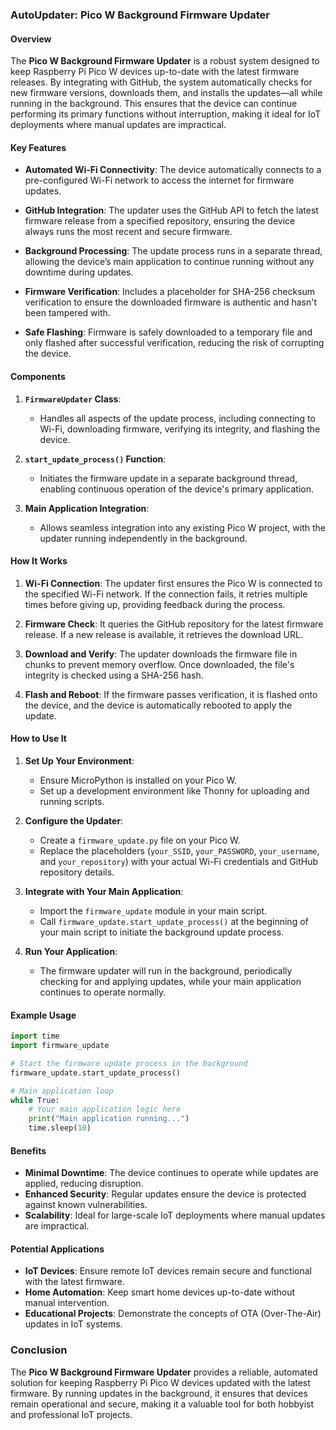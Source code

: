 ### AutoUpdater: Pico W Background Firmware Updater

#### Overview
The **Pico W Background Firmware Updater** is a robust system designed to keep Raspberry Pi Pico W devices up-to-date with the latest firmware releases. By integrating with GitHub, the system automatically checks for new firmware versions, downloads them, and installs the updates—all while running in the background. This ensures that the device can continue performing its primary functions without interruption, making it ideal for IoT deployments where manual updates are impractical.

#### Key Features

- **Automated Wi-Fi Connectivity**: The device automatically connects to a pre-configured Wi-Fi network to access the internet for firmware updates.
  
- **GitHub Integration**: The updater uses the GitHub API to fetch the latest firmware release from a specified repository, ensuring the device always runs the most recent and secure firmware.

- **Background Processing**: The update process runs in a separate thread, allowing the device’s main application to continue running without any downtime during updates.

- **Firmware Verification**: Includes a placeholder for SHA-256 checksum verification to ensure the downloaded firmware is authentic and hasn't been tampered with.

- **Safe Flashing**: Firmware is safely downloaded to a temporary file and only flashed after successful verification, reducing the risk of corrupting the device.

#### Components

1. **`FirmwareUpdater` Class**: 
   - Handles all aspects of the update process, including connecting to Wi-Fi, downloading firmware, verifying its integrity, and flashing the device.
   
2. **`start_update_process()` Function**: 
   - Initiates the firmware update in a separate background thread, enabling continuous operation of the device's primary application.

3. **Main Application Integration**: 
   - Allows seamless integration into any existing Pico W project, with the updater running independently in the background.

#### How It Works

1. **Wi-Fi Connection**: The updater first ensures the Pico W is connected to the specified Wi-Fi network. If the connection fails, it retries multiple times before giving up, providing feedback during the process.

2. **Firmware Check**: It queries the GitHub repository for the latest firmware release. If a new release is available, it retrieves the download URL.

3. **Download and Verify**: The updater downloads the firmware file in chunks to prevent memory overflow. Once downloaded, the file's integrity is checked using a SHA-256 hash.

4. **Flash and Reboot**: If the firmware passes verification, it is flashed onto the device, and the device is automatically rebooted to apply the update.

#### How to Use It

1. **Set Up Your Environment**:
   - Ensure MicroPython is installed on your Pico W.
   - Set up a development environment like Thonny for uploading and running scripts.

2. **Configure the Updater**:
   - Create a `firmware_update.py` file on your Pico W.
   - Replace the placeholders (`your_SSID`, `your_PASSWORD`, `your_username`, and `your_repository`) with your actual Wi-Fi credentials and GitHub repository details.

3. **Integrate with Your Main Application**:
   - Import the `firmware_update` module in your main script.
   - Call `firmware_update.start_update_process()` at the beginning of your main script to initiate the background update process.

4. **Run Your Application**:
   - The firmware updater will run in the background, periodically checking for and applying updates, while your main application continues to operate normally.

#### Example Usage

```python
import time
import firmware_update

# Start the firmware update process in the background
firmware_update.start_update_process()

# Main application loop
while True:
    # Your main application logic here
    print("Main application running...")
    time.sleep(10)
```

#### Benefits

- **Minimal Downtime**: The device continues to operate while updates are applied, reducing disruption.
- **Enhanced Security**: Regular updates ensure the device is protected against known vulnerabilities.
- **Scalability**: Ideal for large-scale IoT deployments where manual updates are impractical.

#### Potential Applications

- **IoT Devices**: Ensure remote IoT devices remain secure and functional with the latest firmware.
- **Home Automation**: Keep smart home devices up-to-date without manual intervention.
- **Educational Projects**: Demonstrate the concepts of OTA (Over-The-Air) updates in IoT systems.

### Conclusion

The **Pico W Background Firmware Updater** provides a reliable, automated solution for keeping Raspberry Pi Pico W devices updated with the latest firmware. By running updates in the background, it ensures that devices remain operational and secure, making it a valuable tool for both hobbyist and professional IoT projects.
